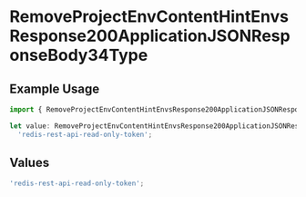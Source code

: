 # RemoveProjectEnvContentHintEnvsResponse200ApplicationJSONResponseBody34Type

## Example Usage

```typescript
import { RemoveProjectEnvContentHintEnvsResponse200ApplicationJSONResponseBody34Type } from '@vercel/client/models/operations';

let value: RemoveProjectEnvContentHintEnvsResponse200ApplicationJSONResponseBody34Type =
  'redis-rest-api-read-only-token';
```

## Values

```typescript
'redis-rest-api-read-only-token';
```
